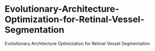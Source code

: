 # Evolutionary-Architecture-Optimization-for-Retinal-Vessel-Segmentation
Evolutionary Architecture Optimization for Retinal Vessel Segmentation
